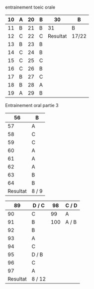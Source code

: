 

 entrainement toeic orale 



| 10  | A   | 20  | B   | 30       | B     |
| --- | --- | --- | --- | -------- | ----- |
| 11  | B   | 21  | B   | 31       | B     |
| 12  | C   | 22  | C   | Resultat | 17/22 |
| 13  | B   | 23  | B   |          |       |
| 14  | C   | 24  | B   |          |       |
| 15  | C   | 25  | C   |          |       |
| 16  | C   | 26  | B   |          |       |
| 17  | B   | 27  | C   |          |       |
| 18  | B   | 28  | A   |          |       |
| 19  | A   | 29  | B   |          |       |


Entrainement oral partie 3


| 56       | B     |
| -------- | ----- |
| 57       | A     |
| 58       | C     |
| 59       | C     |
| 60       | A     |
| 61       | A     |
| 62       | A     |
| 63       | B     |
| 64       | B     |
| Resultat | 8 / 9 |


| 89       | D / C  | 98  | C / D |
| -------- | ------ | --- | ----- |
| 90       | C      | 99  | A     |
| 91       | B      | 100 | A / B |
| 92       | B      |     |       |
| 93       | A      |     |       |
| 94       | C      |     |       |
| 95       | D / B  |     |       |
| 96       | C      |     |       |
| 97       | A      |     |       |
| Resultat | 8 / 12 |     |       |
